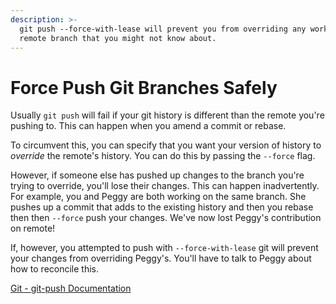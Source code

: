 ```yaml
---
description: >-
  git push --force-with-lease will prevent you from overriding any work on the
  remote branch that you might not know about.
---
```


# Force Push Git Branches Safely

Usually `git push` will fail if your git history is different than the remote you're pushing to. This can happen when you amend a commit or rebase.

To circumvent this, you can specify that you want your version of history to _override_ the remote's history. You can do this by passing the `--force` flag.

However, if someone else has pushed up changes to the branch you're trying to override, you'll lose their changes. This can happen inadvertently. For example, you and Peggy are both working on the same branch. She pushes up a commit that adds to the existing history and then you rebase then then `--force` push your changes. We've now lost Peggy's contribution on remote!

If, however, you attempted to push with `--force-with-lease` git will prevent your changes from overriding Peggy's. You'll have to talk to Peggy about how to reconcile this.

[Git - git-push Documentation](https://git-scm.com/docs/git-push#Documentation/git-push.txt---no-force-with-lease)

